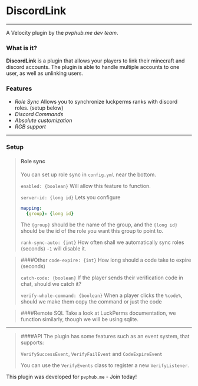 # DiscordLink

---
A Velocity plugin by the _pvphub.me dev team_.

### What is it?
**DiscordLink** is a plugin that allows your players to link their minecraft and discord accounts.
The plugin is able to handle multiple accounts to one user, as well as unlinking users.

### Features
 - *Role Sync* Allows you to synchronize luckperms ranks with discord roles. (setup below)
 - *Discord Commands*
 - *Absolute customization*
 - *RGB support*

---
### Setup
>#### Role sync
>You can set up role sync in `config.yml` near the bottom.
> 
>`enabled: {boolean}` Will allow this feature to function.
> 
>`server-id: {long id}` Lets you configure 
> 
> ```yaml 
> mapping:
>   {group}: {long id}
> ```
> The `{group}` should be the name of the group, and the `{long id}` should be the id of the role you want this group to point to.
> 
> `rank-sync-auto: {int}` How often shall we automatically sync roles (seconds) 
> `-1` will disable it.

>####Other
> `code-expire: {int}` How long should a code take to expire (seconds)
> 
> `catch-code: {boolean}` If the player sends their verification code in chat, should we catch it?
> 
> `verify-whole-command: {boolean}` When a player clicks the `%code%`, should we make them copy the command or just the code

>####Remote SQL
> Take a look at LuckPerms documentation, we function similarly, though we will be using sqlite.
---
>####API
>The plugin has some features such as an event system, that supports:
> 
> `VerifySuccessEvent`, `VerifyFailEvent` and `CodeExpireEvent`
> 
> You can use the `VerifyEvents` class to register a new `VerifyListener`.
> 
This plugin was developed for `pvphub.me` - Join today!